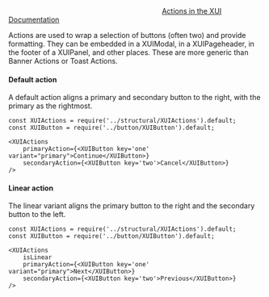 
<div class="xui-margin-vertical">
	<svg focusable="false" class="xui-icon xui-icon-inline xui-icon-large xui-icon-color-blue">
		<use xlink:href="#xui-icon-bookmark" role="presentation"/>
	</svg>
	<a href="../section-building-blocks-buttons.html#building-blocks-buttons-12">Actions in the XUI Documentation</a>
</div>

Actions are used to wrap a selection of buttons (often two) and provide formatting. They can be embedded in a XUIModal, in a XUIPageheader, in the footer of a XUIPanel, and other places. These are more generic than Banner Actions or Toast Actions.

#### Default action

A default action aligns a primary and secondary button to the right, with the primary as the rightmost.

```
const XUIActions = require('../structural/XUIActions').default;
const XUIButton = require('../button/XUIButton').default;

<XUIActions
	primaryAction={<XUIButton key='one' variant="primary">Continue</XUIButton>}
	secondaryAction={<XUIButton key='two'>Cancel</XUIButton>}
/>
```

#### Linear action

The linear variant aligns the primary button to the right and the secondary button to the left.

```
const XUIActions = require('../structural/XUIActions').default;
const XUIButton = require('../button/XUIButton').default;

<XUIActions
	isLinear
	primaryAction={<XUIButton key='one' variant="primary">Next</XUIButton>}
	secondaryAction={<XUIButton key='two'>Previous</XUIButton>}
/>
```

